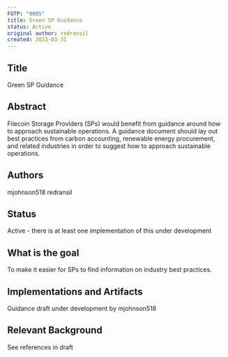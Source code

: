 ```yaml
---
FGTP: "0005"
title: Green SP Guidance
status: Active
original author: redransil
created: 2023-03-31
---
```


## Title
Green SP Guidance

## Abstract
Filecoin Storage Providers (SPs) would benefit from guidance around how to approach sustainable operations. A guidance document should lay out best 
practices from carbon accounting, renewable energy procurement, and related industries in order to suggest how to approach sustainable operations.

## Authors
mjohnson518
redransil

## Status
Active - there is at least one implementation of this under development

## What is the goal
To make it easier for SPs to find information on industry best practices.

## Implementations and Artifacts 
Guidance draft under development by mjohnson518

## Relevant Background
See references in draft
